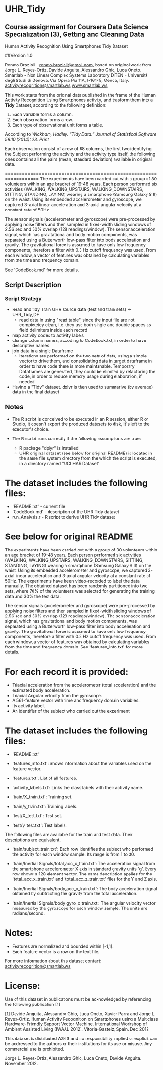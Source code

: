 # UHR_Tidy

## Course assignment for Coursera Data Science Specialization (3), Getting and Cleaning Data

Human Activity Recognition Using Smartphones Tidy Dataset

##Version 1.0

Renato Brazioli - renato.brazioli@gmail.com, based on original work from
Jorge L. Reyes-Ortiz, Davide Anguita, Alessandro Ghio, Luca Oneto.
Smartlab - Non Linear Complex Systems Laboratory
DITEN - Universit‡ degli Studi di Genova.
Via Opera Pia 11A, I-16145, Genoa, Italy.
activityrecognition@smartlab.ws
www.smartlab.ws


This work starts from the original data published in the frame of the Human Activity Recognition Using Smartphones activity, and trasform them into a **Tidy** Dataset, according to the following definition:

1. Each variable forms a column.
2. Each observation forms a row.
3. Each type of observational unit forms a table.

According to _Wickham, Hadley. “Tidy Data.” Journal of Statistical Software 59.10 (2014): 23. Print._

Each observation consist of a row of 68 columns, the first two identifying the Subject performing the activity and the activity type itself, the following ones contains all the pairs (mean, standard deviation) available
in original data.

==================================================================
The experiments have been carried out with a group of 30 volunteers within an age bracket of 19-48 years. Each person performed six activities (WALKING, WALKING_UPSTAIRS, WALKING_DOWNSTAIRS, SITTING, STANDING, LAYING) wearing a smartphone (Samsung Galaxy S II) on the waist. Using its embedded accelerometer and gyroscope, we captured 3-axial linear acceleration and 3-axial angular velocity at a constant rate of 50Hz. 

The sensor signals (accelerometer and gyroscope) were pre-processed by applying noise filters and then sampled in fixed-width sliding windows of 2.56 sec and 50% overlap (128 readings/window). The sensor acceleration signal, which has gravitational and body motion components, was separated using a Butterworth low-pass filter into body acceleration and gravity. The gravitational force is assumed to have only low frequency components, therefore a filter with 0.3 Hz cutoff frequency was used. From each window, a vector of features was obtained by calculating variables from the time and frequency domain. 

See 'CodeBook.md' for more details. 

## Script Description

### Script Strategy

* Read and tidy Train UHR source data (test and train sets) -> UHR_Tidy_DF
	 * read data in using "read.table", since the input file are not completeley clean, i.e. they use both single and double spaces as field delimiters inside each record
* map activity codes to activity labels
* change column names, accoding to CodeBook.txt, in order to have descriptive names
* join data in a single Dataframe
	 * Iterations are performed on the two sets of data, using a simple vector to drive them, and consolidating data in target dataframe  in order to have code there is more maintanable. Temporary Dataframes are generated, they could be elimited by refactoring the code, in order to reduce memory usage during elaboration, if needed
* Having a "Tidy" dataset, dplyr is then used to summarive (by average) data in the final dataset

## Notes

* The R script is conceived to be executed in an R session, either R or Studio, 
it doesn't export the produced datasets to disk, It's left to the executor's
choice.

* The R script runs correctly if the following assumptions are true:
	 * R package "dplyr" is installed
	 * UHR original dataset (see below for original README) is located in the same file system directory from the which the script is executed, in a directory named "UCI HAR Dataset"
 


# The dataset includes the following files:

- 'README.txt' - current file
- 'CodeBook.md' - description of the UHR Tidy dataset
- run_Analysis.r - R script to derive UHR Tidy dataset
 


# See below for original README

The experiments have been carried out with a group of 30 volunteers within an age bracket of 19-48 years. Each person performed six activities (WALKING, WALKING_UPSTAIRS, WALKING_DOWNSTAIRS, SITTING, STANDING, LAYING) wearing a smartphone (Samsung Galaxy S II) on the waist. Using its embedded accelerometer and gyroscope, we captured 3-axial linear acceleration and 3-axial angular velocity at a constant rate of 50Hz. The experiments have been video-recorded to label the data manually. The obtained dataset has been randomly partitioned into two sets, where 70% of the volunteers was selected for generating the training data and 30% the test data. 

The sensor signals (accelerometer and gyroscope) were pre-processed by applying noise filters and then sampled in fixed-width sliding windows of 2.56 sec and 50% overlap (128 readings/window). The sensor acceleration signal, which has gravitational and body motion components, was separated using a Butterworth low-pass filter into body acceleration and gravity. The gravitational force is assumed to have only low frequency components, therefore a filter with 0.3 Hz cutoff frequency was used. From each window, a vector of features was obtained by calculating variables from the time and frequency domain. See 'features_info.txt' for more details. 

For each record it is provided:
======================================

- Triaxial acceleration from the accelerometer (total acceleration) and the estimated body acceleration.
- Triaxial Angular velocity from the gyroscope. 
- A 561-feature vector with time and frequency domain variables. 
- Its activity label. 
- An identifier of the subject who carried out the experiment.

The dataset includes the following files:
=========================================

- 'README.txt'

- 'features_info.txt': Shows information about the variables used on the feature vector.

- 'features.txt': List of all features.

- 'activity_labels.txt': Links the class labels with their activity name.

- 'train/X_train.txt': Training set.

- 'train/y_train.txt': Training labels.

- 'test/X_test.txt': Test set.

- 'test/y_test.txt': Test labels.

The following files are available for the train and test data. Their descriptions are equivalent. 

- 'train/subject_train.txt': Each row identifies the subject who performed the activity for each window sample. Its range is from 1 to 30. 

- 'train/Inertial Signals/total_acc_x_train.txt': The acceleration signal from the smartphone accelerometer X axis in standard gravity units 'g'. Every row shows a 128 element vector. The same description applies for the 'total_acc_x_train.txt' and 'total_acc_z_train.txt' files for the Y and Z axis. 

- 'train/Inertial Signals/body_acc_x_train.txt': The body acceleration signal obtained by subtracting the gravity from the total acceleration. 

- 'train/Inertial Signals/body_gyro_x_train.txt': The angular velocity vector measured by the gyroscope for each window sample. The units are radians/second. 

Notes: 
======
- Features are normalized and bounded within [-1,1].
- Each feature vector is a row on the text file.

For more information about this dataset contact: activityrecognition@smartlab.ws

License:
========
Use of this dataset in publications must be acknowledged by referencing the following publication [1] 

[1] Davide Anguita, Alessandro Ghio, Luca Oneto, Xavier Parra and Jorge L. Reyes-Ortiz. Human Activity Recognition on Smartphones using a Multiclass Hardware-Friendly Support Vector Machine. International Workshop of Ambient Assisted Living (IWAAL 2012). Vitoria-Gasteiz, Spain. Dec 2012

This dataset is distributed AS-IS and no responsibility implied or explicit can be addressed to the authors or their institutions for its use or misuse. Any commercial use is prohibited.

Jorge L. Reyes-Ortiz, Alessandro Ghio, Luca Oneto, Davide Anguita. November 2012.
